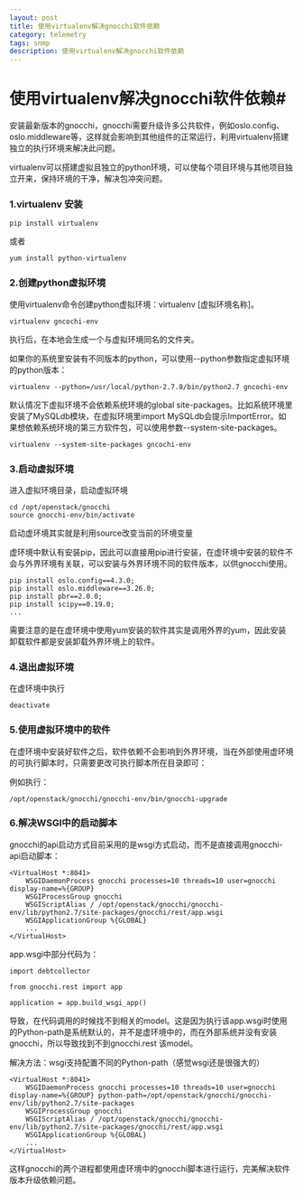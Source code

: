 ```yaml
---
layout: post
title: 使用virtualenv解决gnocchi软件依赖
category: telemetry
tags: snmp
description: 使用virtualenv解决gnocchi软件依赖
---
```

# 使用virtualenv解决gnocchi软件依赖#

安装最新版本的gnocchi，gnocchi需要升级许多公共软件，例如oslo.config、oslo.middleware等，这样就会影响到其他组件的正常运行，利用virtualenv搭建独立的执行环境来解决此问题。

virtualenv可以搭建虚拟且独立的python环境，可以使每个项目环境与其他项目独立开来，保持环境的干净，解决包冲突问题。

### 1.**virtualenv 安装**

```
pip install virtualenv
```

或者

```
yum install python-virtualenv
```

### 2.**创建python虚拟环境**

使用virtualenv命令创建python虚拟环境：virtualenv [虚拟环境名称]。

  ```
  virtualenv gncochi-env
  ```
 执行后，在本地会生成一个与虚拟环境同名的文件夹。

如果你的系统里安装有不同版本的python，可以使用--python参数指定虚拟环境的python版本：

```
virtualenv --python=/usr/local/python-2.7.8/bin/python2.7 gncochi-env
```

默认情况下虚拟环境不会依赖系统环境的global site-packages。比如系统环境里安装了MySQLdb模块，在虚拟环境里import MySQLdb会提示ImportError。如果想依赖系统环境的第三方软件包，可以使用参数--system-site-packages。

```
virtualenv --system-site-packages gncochi-env
```

### 3.**启动虚拟环境**

进入虚拟环境目录，启动虚拟环境

```
cd /opt/openstack/gnocchi
source gnocchi-env/bin/activate
```
启动虚环境其实就是利用source改变当前的环境变量

虚环境中默认有安装pip，因此可以直接用pip进行安装，在虚环境中安装的软件不会与外界环境有关联，可以安装与外界环境不同的软件版本，以供gnocchi使用。

```
pip install oslo.config==4.3.0;
pip install oslo.middleware==3.26.0;
pip install pbr==2.0.0;
pip install scipy==0.19.0;
...
```

需要注意的是在虚环境中使用yum安装的软件其实是调用外界的yum，因此安装卸载软件都是安装卸载外界环境上的软件。

### 4.**退出虚拟环境**

在虚环境中执行

```
deactivate
```

### 5.**使用虚拟环境中的软件**

在虚环境中安装好软件之后，软件依赖不会影响到外界环境，当在外部使用虚环境的可执行脚本时，只需要更改可执行脚本所在目录即可：

例如执行：

```
/opt/openstack/gnocchi/gnocchi-env/bin/gnocchi-upgrade
```
### 6.解决WSGI中的启动脚本

gnocchi的api启动方式目前采用的是wsgi方式启动，而不是直接调用gnocchi-api启动脚本：

```
<VirtualHost *:8041>
    WSGIDaemonProcess gnocchi processes=10 threads=10 user=gnocchi display-name=%{GROUP}
    WSGIProcessGroup gnocchi
    WSGIScriptAlias / /opt/openstack/gnocchi/gnocchi-env/lib/python2.7/site-packages/gnocchi/rest/app.wsgi
    WSGIApplicationGroup %{GLOBAL}
    ...
</VirtualHost>
```

app.wsgi中部分代码为：

```
import debtcollector

from gnocchi.rest import app

application = app.build_wsgi_app()
```
导致，在代码调用的时候找不到相关的model。这是因为执行该app.wsgi时使用的Python-path是系统默认的，并不是虚环境中的，而在外部系统并没有安装gnocchi，所以导致找到不到gnocchi.rest 该model。

解决方法：wsgi支持配置不同的Python-path（感觉wsgi还是很强大的）

```
<VirtualHost *:8041>
    WSGIDaemonProcess gnocchi processes=10 threads=10 user=gnocchi display-name=%{GROUP} python-path=/opt/openstack/gnocchi/gnocchi-env/lib/python2.7/site-packages
    WSGIProcessGroup gnocchi
    WSGIScriptAlias / /opt/openstack/gnocchi/gnocchi-env/lib/python2.7/site-packages/gnocchi/rest/app.wsgi
    WSGIApplicationGroup %{GLOBAL}
    ...
</VirtualHost>
```

这样gnocchi的两个进程都使用虚环境中的gnocchi脚本进行运行，完美解决软件版本升级依赖问题。